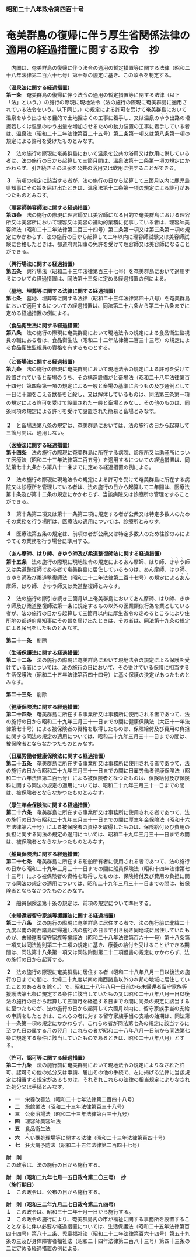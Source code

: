 ### 昭和二十八年政令第四百十号  
# 奄美群島の復帰に伴う厚生省関係法律の適用の経過措置に関する政令　抄  
　内閣は、奄美群島の復帰に伴う法令の適用の暫定措置等に関する法律（昭和二十八年法律第二百六十七号）第十条の規定に基き、この政令を制定する。  
  
**（温泉法に関する経過措置）**  
**第一条**　奄美群島の復帰に伴う法令の適用の暫定措置等に関する法律（以下「法」という。）の施行の際現に現地法令（法の施行の際現に奄美群島に適用されている法令をいう。以下同じ。）の規定による許可を受けて奄美群島において温泉を<ruby>ゆう<rt>ヽヽ</rt></ruby>出させる目的で土地掘<ruby>さく<rt>ヽヽ</rt></ruby>の工事に着手し、又は温泉の<ruby>ゆう<rt>ヽヽ</rt></ruby>出路の増掘若しくは温泉の<ruby>ゆう<rt>ヽヽ</rt></ruby>出量を増加させるための動力装置の工事に着手している者は、温泉法（昭和二十三年法律第百二十五号）第三条第一項又は第八条第一項の規定による許可を受けたものとみなす。  
  
**２**　法の施行の際現に奄美群島において温泉を公共の浴用又は飲用に供している者は、法の施行の日から起算して三箇月間は、温泉法第十二条第一項の規定にかかわらず、引き続きその温泉を公共の浴用又は飲用に供することができる。  
  
**３**　前項の規定に該当する者が、法の施行の日から起算して三箇月以内に鹿児島県知事にその旨を届け出たときは、温泉法第十二条第一項の規定による許可があつたものとみなす。  
  
**（理容師美容師法に関する経過措置）**  
**第四条**　法の施行の際現に理容師又は美容師になる目的で奄美群島における理容所又は美容所において理容又は美容の補助的業務に従事している者は、理容師美容師法（昭和二十二年法律第二百三十四号）第二条第一項又は第三条第一項の規定にかかわらず、法の施行の日から起算して二年以内に理容師試験又は美容師試験に合格したときは、都道府県知事の免許を受けて理容師又は美容師になることができる。  
  
**（興行場法に関する経過措置）**  
**第五条**　興行場法（昭和二十三年法律第百三十七号）を奄美群島において適用するについての経過措置は、同法第十三条に定める経過措置の例による。  
  
**（墓地、埋葬等に関する法律に関する経過措置）**  
**第七条**　墓地、埋葬等に関する法律（昭和二十三年法律第四十八号）を奄美群島において適用するについての経過措置は、同法第二十六条から第二十八条までに定める経過措置の例による。  
  
**（食品衛生法に関する経過措置）**  
**第八条**　法の施行の際現に奄美群島において現地法令の規定による食品衛生監視員の職にある者は、食品衛生法（昭和二十二年法律第二百三十三号）の規定による食品衛生監視員の資格を有するものとする。  
  
**（<ruby>と<rt>ヽ</rt></ruby>畜場法に関する経過措置）**  
**第九条**　法の施行の際現に奄美群島において現地法令の規定による許可を受けて設置されている<ruby>と<rt>ヽ</rt></ruby>畜場のうち、その構造設備が<ruby>と<rt>ヽ</rt></ruby>畜場法（昭和二十八年法律第百十四号）第四条第一項の規定による一般<ruby>と<rt>ヽ</rt></ruby>畜場の基準に合うもの及び通例として一日に十頭をこえる獣畜を<ruby>と<rt>ヽ</rt></ruby>殺し、又は解体しているものは、同法第三条第一項の規定による許可を受けて設置された一般<ruby>と<rt>ヽ</rt></ruby>畜場とみなし、その他のものは、同条同項の規定による許可を受けて設置された簡易<ruby>と<rt>ヽ</rt></ruby>畜場とみなす。  
  
**２**　<ruby>と<rt>ヽ</rt></ruby>畜場法第八条の規定は、奄美群島においては、法の施行の日から起算して三箇月間は、適用しない。  
  
**（医療法に関する経過措置）**  
**第十四条**　法の施行の際現に奄美群島に所在する病院、診療所又は助産所について医療法（昭和二十三年法律第二百五号）を適用するについての経過措置は、同法第七十九条から第八十一条までに定める経過措置の例による。  
  
**２**　法の施行の際現に現地法令の規定による許可を受けて奄美群島に所在する病院又は診療所を管理している者は、法の施行の日から起算して二年間は、医療法第十条及び第十二条の規定にかかわらず、当該病院又は診療所の管理をすることができる。  
  
**３**　第十条第二項又は第十一条第二項に規定する者が公衆又は特定多数人のためその業務を行う場所は、医療法の適用については、診療所とみなす。  
  
**４**　医療法第五条の規定は、前項の者が公衆又は特定多数人のため往診のみによつてその業務を行う場合に準用する。  
  
**（あん摩師、はり師、きゆう師及び柔道整復師法に関する経過措置）**  
**第十五条**　法の施行の際現に現地法令の規定による<ruby>あん<rt>ヽヽ</rt></ruby>摩師、はり師、<ruby>きゆう<rt>ヽヽヽ</rt></ruby>師又は柔道整復師である者で奄美群島に居住しているものは、あん摩師、はり師、きゆう師及び柔道整復師法（昭和二十二年法律第二百十七号）の規定による<ruby>あん<rt>ヽヽ</rt></ruby>摩師、はり師、<ruby>きゆう<rt>ヽヽヽ</rt></ruby>師又は柔道整復師とみなす。  
  
**２**　法の施行の際引き続き三箇月以上奄美群島においてあん摩師、はり師、きゆう師及び柔道整復師法第一条に規定するもの以外の医業類似行為を業としている者が、法の施行の日から起算して三箇月以内に厚生省令の定めるところにより住所地の都道府県知事にその旨を届け出たときは、その者は、同法第十九条の規定による届出をしたものとみなす。  
  
**第二十一条**　削除  
  
**（生活保護法に関する経過措置）**  
**第二十二条**　法の施行の際現に奄美群島において現地法令の規定による保護を受けている者については、法の施行の日において、その受けている保護に相当する生活保護法（昭和二十五年法律第百四十四号）に基く保護の決定があつたものとみなす。  
  
**第二十三条**　削除  
  
**（健康保険法に関する経過措置）**  
**第二十四条**　奄美群島に所在する事業所又は事務所に使用される者であつて、法の施行の日から昭和二十九年三月三十一日までの間に健康保険法（大正十一年法律第七十号）による被保険者の資格を取得したものは、保険給付及び費用の負担に関する同法の規定の適用については、昭和二十九年三月三十一日までの間は、被保険者とならなかつたものとみなす。  
  
**（日雇労働者健康保険法に関する経過措置）**  
**第二十五条**　奄美群島に所在する事業所又は事務所に使用される者であつて、法の施行の日から昭和二十九年三月三十一日までの間に日雇労働者健康保険法（昭和二十八年法律第二百七号）による被保険者となつたものは、保険給付及び保険料に関する同法の規定の適用については、昭和二十九年三月三十一日までの間は、被保険者とならなかつたものとみなす。  
  
**（厚生年金保険法に関する経過措置）**  
**第二十六条**　奄美群島に所在する事業所又は事務所に使用される者であつて、法の施行の日から昭和二十九年三月三十一日までの間に厚生年金保険法（昭和十六年法律第六十号）による被保険者の資格を取得したものは、保険給付及び費用の負担に関する同法の規定の適用については、昭和二十九年三月三十一日までの間は、被保険者とならなかつたものとみなす。  
  
**（船員保険法に関する経過措置）**  
**第二十七条**　奄美群島に所在する船舶所有者に使用される者であつて、法の施行の日から昭和二十九年三月三十一日までの間に船員保険法（昭和十四年法律第七十三号）による被保険者の資格を取得したものは、保険給付及び費用の負担に関する同法の規定の適用については、昭和二十九年三月三十一日までの間は、被保険者とならなかつたものとみなす。  
  
**２**　船員保険法第十条の規定は、前項の規定について準用する。  
  
**（未帰還者留守家族等援護法に関する経過措置）**  
**第二十八条**　法の施行の際現に奄美群島に居住する者で、法の施行前に北緯二十九度以南の南西諸島に帰還し法の施行の日まで引き続き同地域に居住していたものが、未帰還者留守家族等援護法（昭和二十八年法律第百六十一号）第十八条第一項又は同法附則第二十二項の規定に基き、療養の給付を受けることができる期間は、同法第十八条第一項又は同法附則第二十二項但書の規定にかかわらず、法の施行の日から起算する。  
  
**２**　法の施行の際現に奄美群島に居住する者（昭和二十八年八月一日以後法の施行の日までの間に、北緯二十九度以南の南西諸島以外の本邦の地域に居住していたことのある者を除く。）で、昭和二十八年八月一日前から未帰還者留守家族等援護法第七条に規定する条件に該当していたもの又は昭和二十八年八月一日以後法の施行の日から起算して五箇月を経過する日までの間に同条の規定に該当するに至つたものが、法の施行の日から起算して六箇月以内に、留守家族手当の支給の申請をしたときは、これらの者に対する留守家族手当の支給の始期は、同法第十一条第一項の規定にかかわらず、これらの者が同法第七条の規定に該当するに至つた日の属する月の翌月（これらの者が昭和二十八年八月一日前から同法第七条に規定する条件に該当していたものであるときは、昭和二十八年八月）とする。  
  
**（許可、認可等に関する経過措置）**  
**第二十九条**　法の施行前に奄美群島において現地法令の規定によりなされた許可、認可その他の処分又は申請、届出その他の手続で、左に掲げる法律に当該規定に相当する規定があるものは、それぞれこれらの法律の相当規定によりなされた処分又は手続とみなす。  
* **一**　栄養改善法（昭和二十七年法律第二百四十八号）  
* **二**　旅館業法（昭和二十三年法律第百三十八号）  
* **三**　公衆浴場法（昭和二十三年法律第百三十九号）  
* **四**　理容師美容師法  
* **五**　食品衛生法  
* **六**　<ruby>へい<rt>ヽヽ</rt></ruby>獣処理場等に関する法律（昭和二十三年法律第百四十号）  
* **七**　狂犬病予防法（昭和二十五年法律第二百四十七号）  
  
**附　則**  
この政令は、法の施行の日から施行する。  
  
**附　則（昭和二九年七月一五日政令第二〇三号）　抄**  
**（施行期日）**  
**１**　この政令は、公布の日から施行する。  
  
**附　則（昭和三二年九月二七日政令第二九四号）**  
**１**　この政令は、昭和三十二年十月一日から施行する。  
**２**　この政令の施行により、奄美群島内の市が福祉に関する事務所を設置することとなるに伴い必要な経過措置については、生活保護法（昭和二十五年法律第百四十四号）第八十三条、児童福祉法（昭和二十二年法律第百六十四号）第五十九条の三及び身体障害者福祉法（昭和二十四年法律第二百八十三号）第四十三条の二に定める経過措置の例による。  
  
